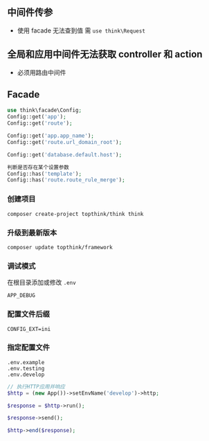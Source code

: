 ## 中间件传参
- 使用 facade 无法查到值 需 `use think\Request`

## 全局和应用中间件无法获取 controller 和 action
- 必须用路由中间件

## Facade
```php
use think\facade\Config;
Config::get('app');
Config::get('route');

Config::get('app.app_name');
Config::get('route.url_domain_root');

Config::get('database.default.host');

判断是否存在某个设置参数
Config::has('template');
Config::has('route.route_rule_merge');
```

### 创建项目
`composer create-project topthink/think think`

### 升级到最新版本
`composer update topthink/framework`


### 调试模式
在根目录添加或修改 `.env`

`APP_DEBUG`

### 配置文件后缀
`CONFIG_EXT=ini`

### 指定配置文件
```
.env.example
.env.testing
.env.develop
```

```php
// 执行HTTP应用并响应
$http = (new App())->setEnvName('develop')->http;

$response = $http->run();

$response->send();

$http->end($response);
```

